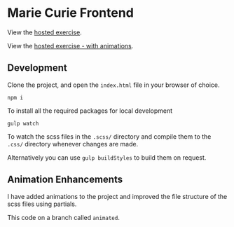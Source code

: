 # Marie Curie Frontend 

View the [hosted exercise](https://duncan-s-white.github.io/little-loft/).

View the [hosted exercise - with animations](https://little-loft.duncanwhite.co.uk).

## Development

Clone the project, and open the `index.html` file in your browser of choice.

`npm i`

To install all the required packages for local development

`gulp watch`

To watch the scss files in the `.scss/` directory and compile them to the `.css/` directory whenever changes are made.

Alternatively you can use `gulp buildStyles` to build them on request.

## Animation Enhancements

I have added animations to the project and improved the file structure of the scss files using partials. 

This code on a branch called `animated`.
